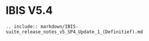 # IBIS V5.4

```{eval-rst}
.. include:: markdown/IBIS-suite_release_notes_v5_SP4_Update_1_(Definitief).md
```